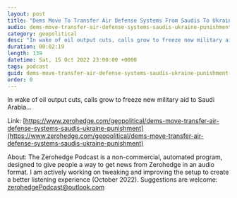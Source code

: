 ```yaml
---
layout: post
title: "Dems Move To Transfer Air Defense Systems From Saudis To Ukraine As Punishment"
audio: dems-move-transfer-air-defense-systems-saudis-ukraine-punishment-0
category: geopolitical
desc: "In wake of oil output cuts, calls grow to freeze new military aid to Saudi Arabia..."
duration: 00:02:19
length: 139
datetime: Sat, 15 Oct 2022 23:00:00 +0000
tags: podcast
guid: dems-move-transfer-air-defense-systems-saudis-ukraine-punishment-0
order: 0
---
```

In wake of oil output cuts, calls grow to freeze new military aid to Saudi Arabia...

Link: [https://www.zerohedge.com/geopolitical/dems-move-transfer-air-defense-systems-saudis-ukraine-punishment](https://www.zerohedge.com/geopolitical/dems-move-transfer-air-defense-systems-saudis-ukraine-punishment)

About: The Zerohedge Podcast is a non-commercial, automated program, designed to give people a way to get news from Zerohedge in an audio format.  I am actively working on tweaking and improving the setup to create a better listening experience (October 2022).  Suggestions are welcome: [zerohedgePodcast@outlook.com](mailto:zerohedgePodcast@outlook.com)